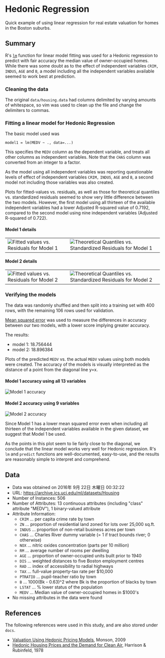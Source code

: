 # Hedonic Regression
Quick example of using linear regression for real estate valuation for homes
in the Boston suburbs.


## Summary 

R's [`lm`](https://stat.ethz.ch/R-manual/R-devel/library/stats/html/lm.html)
function for linear model fitting was used for a Hedonic regression to predict
with fair accuracy the median value of owner-occupied homes. While there was
some doubt as to the effect of independent variables `CRIM,` `INDUS`, `AGE`
and `B`, a model including all the independent variables available seemed to
work best at prediction.

### Cleaning the data

The original `data/housing.data` had columns delimited by varying amounts of
whitespace, so vim was used to clean up the file and change the delimiters to
commas.

### Fitting a linear model for Hedonic Regression

The basic model used was

    model1 = lm(MEDV ~ ., data=...)

This specifies the `MEDV` column as the dependent variable, and treats all
other columns as independent variables. Note that the `CHAS` column was
converted from an integer to a factor.

As the model using all independent variables was reporting questionable
levels of effect of independent variables `CRIM,` `INDUS`, `AGE` and `B`,
a second model not including those variables was also created.

Plots for fitted-values vs. residuals, as well as those for theoretical
quantiles vs. standardized residuals seemed to show very little difference
between the two models. However, the first model using all thirteen of the
available independent variables had a lower Adjusted R-squared value of
0.7192, compared to the second model using nine independent variables
(Adjusted R-squared of 0.722).

#### Model 1 details

<table>
<tr>
  <td><img src="https://github.com/buruzaemon/hedonic/blob/master/images/img01_model1_fitted-residuals.png?raw=true" title="Fitted values vs. Residuals for Model 1" /></td>
  <td><img src="https://github.com/buruzaemon/hedonic/blob/master/images/img02_model1_normalqq.png?raw=true" title="Theoretical Quantiles vs. Standardized Residuals for Model 1" /></td.
</tr>
</table>

#### Model 2 details

<table>
<tr>
  <td><img src="https://github.com/buruzaemon/hedonic/blob/master/images/img03_model2_fitted-residuals.png?raw=true" title="Fitted values vs. Residuals for Model 2" /></td>
  <td><img src="https://github.com/buruzaemon/hedonic/blob/master/images/img04_model2_normalqq.png?raw=true" title="Theoretical Quantiles vs. Standardized Residuals for Model 2" /></td.
</tr>
</table>

### Verifying the models

The data was randomly shuffled and then split into a training set with
400 rows, with the remaining 106 rows used for validation.

[Mean squared error](https://en.wikipedia.org/wiki/Mean_squared_error)
was used to measure the differences in accuracy between our two models,
with a lower score implying greater accuracy.

The results:
* model 1: 18.756444 
* model 2: 18.896384 

Plots of the predicted `MEDV` vs. the actual `MEDV` values using both models
were created. The accuracy of the models is visually interpreted as the
distance of a point from the diagonal line y=x. 

#### Model 1 accuracy using all 13 variables
![](https://github.com/buruzaemon/hedonic/blob/master/images/img05_model1_accuracy.png?raw=true "Model 1 accuracy")

#### Model 2 accuracy using 9 variables
![](https://github.com/buruzaemon/hedonic/blob/master/images/img06_model2_accuracy.png?raw=true "Model 2 accuracy")

Since Model 1 has a lower mean squared error even when including all thirteen
of the independent variables available in the given dataset, we suggest that
Model 1 be used.

As the points in this plot seem to lie fairly close to the diagonal,
we conclude that the linear model works very well for Hedonic regression.
R's `lm` and `predict` functions are well-documented, easy-to-use,
and the results are reasonably simple to interpret and comprehend.


## Data

* Data was obtained on 2016年 9月 22日 木曜日 00:32:22
* URL: https://archive.ics.uci.edu/ml/datasets/Housing
* Number of Instances: 506
* Number of Attributes: 13 continuous attributes (including "class" attribute "MEDV"), 1 binary-valued attribute
* Attribute Information:
  * `CRIM` ... per capita crime rate by town
  * `ZN` ... proportion of residential land zoned for lots over 25,000 sq.ft.
  * `INDUS` ... proportion of non-retail business acres per town 
  * `CHAS` ... Charles River dummy variable (= 1 if tract bounds river; 0 otherwise)
  * `NOX` ... nitric oxides concentration (parts per 10 million) 
  * `RM` ... average number of rooms per dwelling
  * `AGE` ... proportion of owner-occupied units built prior to 1940
  * `DIS` ... weighted distances to five Boston employment centres 
  * `RAD` ... index of accessibility to radial highways
  * `TAX` ... full-value property-tax rate per $10,000 
  * `PTRATIO` ... pupil-teacher ratio by town 
  * `B` ... 1000(Bk - 0.63)^2 where Bk is the proportion of blacks by town
  * `LSTAT` ... % lower status of the population 
  * `MEDV` ... Median value of owner-occupied homes in $1000's 
* No missing attributes in the data were found 
  

## References
The following references were used in this study, and are also stored under `docs`.
* [Valuation Using Hedonic Pricing Models](http://scholarship.sha.cornell.edu/cgi/viewcontent.cgi?article=1058&context=crer), Monson, 2009
* [Hedonic Housing Prices and the Demand for Clean Air](http://www.colorado.edu/ibs/crs/workshops/R_1-11-2012/root/Harrison_1978.pdf), Harrison & Rubinfeld, 1978
